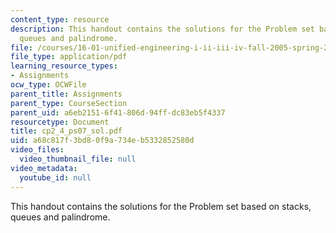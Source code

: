 ```yaml
---
content_type: resource
description: This handout contains the solutions for the Problem set based on stacks,
  queues and palindrome.
file: /courses/16-01-unified-engineering-i-ii-iii-iv-fall-2005-spring-2006/a68c817f3bd80f9a734eb5332852580d_cp2_4_ps07_sol.pdf
file_type: application/pdf
learning_resource_types:
- Assignments
ocw_type: OCWFile
parent_title: Assignments
parent_type: CourseSection
parent_uid: a6eb2151-6f41-806d-94ff-dc83eb5f4337
resourcetype: Document
title: cp2_4_ps07_sol.pdf
uid: a68c817f-3bd8-0f9a-734e-b5332852580d
video_files:
  video_thumbnail_file: null
video_metadata:
  youtube_id: null
---
```

This handout contains the solutions for the Problem set based on stacks, queues and palindrome.

